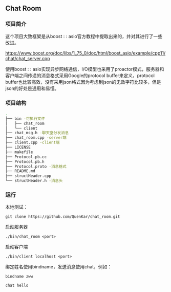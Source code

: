 ## Chat Room

### 项目简介

这个项目大致框架是从boost : : asio官方教程中提取出来的，并对其进行了一些改进。

https://www.boost.org/doc/libs/1_75_0/doc/html/boost_asio/example/cpp11/chat/chat_server.cpp

使用boost : : asio实现异步网络通信，I/O模型也采用了proactor模式，服务器和客户端之间传递的消息格式采用Google的protocol buffer来定义，protocol buffer也比较高效，没有采用json格式因为考虑到json的无效字符比较多，但是json的好处是通用和易懂。

### 项目结构

```bash
.
├── bin -可执行文件
│   ├── chat_room
│   └── client
├── chat_msg.h -聊天室分发消息
├── chat_room.cpp -server端
├── client.cpp -client端
├── LICENSE
├── makefile
├── Protocol.pb.cc
├── Protocol.pb.h
├── Protocol.proto -消息格式
├── README.md
├── structHeader.cpp
└── structHeader.h -消息头
```

### 运行

本地测试：

`git clone https://github.com/QuenKar/chat_room.git`

启动服务器

`./bin/chat_room <port>`

启动客户端

`./bin/client localhost <port>`

绑定姓名使用bindname，发送消息使用chat，例如：

`bindname zww`

`chat hello`